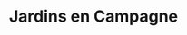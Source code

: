 ---
title: "Jardins en Campagne"
url: /saint-sylvestre-cappel/jardins-en-campagne/
shop: centre de jardinage
---